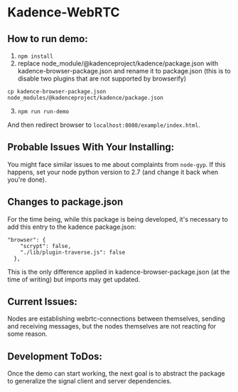 # Kadence-WebRTC

## How to run demo:

1. `npm install`
2. replace node_module/@kadenceproject/kadence/package.json with kadence-browser-package.json and rename it to package.json (this is to disable two plugins that are not supported by browserify)
```
cp kadence-browser-package.json node_modules/@kadenceproject/kadence/package.json
```

3. `npm run run-demo`

And then redirect browser to `localhost:8080/example/index.html`.

## Probable Issues With Your Installing:
You might face similar issues to me about complaints from `node-gyp`. If this happens, set your node python version to 2.7 (and change it back when you're done).

## Changes to package.json
For the time being, while this package is being developed, it's necessary to add this entry to the kadence package.json:
```
"browser": {
    "scrypt": false,
    "./lib/plugin-traverse.js": false
  },
```
This is the only difference applied in kadence-browser-package.json (at the time of writing) but imports may get updated.

## Current Issues:
Nodes are establishing webrtc-connections between themselves, sending and receiving messages, but the nodes themselves are not reacting for some reason. 

## Development ToDos:
Once the demo can start working, the next goal is to abstract the package to generalize the signal client and server dependencies.
